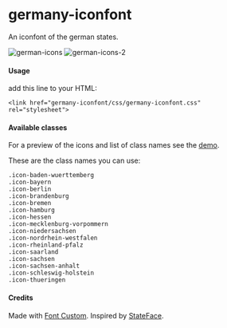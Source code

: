 germany-iconfont
===============

An iconfont of the german states.

![german-icons](http://i.imgur.com/tV8R5hs.png)
![german-icons-2](http://i.imgur.com/ZmCWNJt.png)

#### Usage

add this line to your HTML:

```
<link href="germany-iconfont/css/germany-iconfont.css" rel="stylesheet">
```

#### Available classes

For a preview of the icons and list of class names see the [demo](http://apps.webkid.io/germany-iconfont).

These are the class names you can use:

```
.icon-baden-wuerttemberg
.icon-bayern
.icon-berlin
.icon-brandenburg
.icon-bremen
.icon-hamburg
.icon-hessen
.icon-mecklenburg-vorpommern
.icon-niedersachsen
.icon-nordrhein-westfalen
.icon-rheinland-pfalz
.icon-saarland
.icon-sachsen
.icon-sachsen-anhalt
.icon-schleswig-holstein
.icon-thueringen
```

#### Credits

Made with [Font Custom](http://fontcustom.com/).
Inspired by [StateFace](http://propublica.github.io/stateface/).
